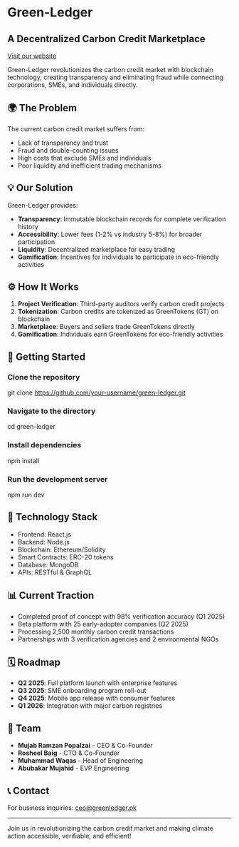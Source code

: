 # Green-Ledger

## A Decentralized Carbon Credit Marketplace

[Visit our website](https://greenledger.pk/)

Green-Ledger revolutionizes the carbon credit market with blockchain technology, creating transparency and eliminating fraud while connecting corporations, SMEs, and individuals directly.

## 🌍 The Problem

The current carbon credit market suffers from:

- Lack of transparency and trust
- Fraud and double-counting issues
- High costs that exclude SMEs and individuals
- Poor liquidity and inefficient trading mechanisms

## 💡 Our Solution

Green-Ledger provides:

- **Transparency**: Immutable blockchain records for complete verification history
- **Accessibility**: Lower fees (1-2% vs industry 5-8%) for broader participation
- **Liquidity**: Decentralized marketplace for easy trading
- **Gamification**: Incentives for individuals to participate in eco-friendly activities

## ⚙️ How It Works

1. **Project Verification**: Third-party auditors verify carbon credit projects
2. **Tokenization**: Carbon credits are tokenized as GreenTokens (GT) on blockchain
3. **Marketplace**: Buyers and sellers trade GreenTokens directly
4. **Gamification**: Individuals earn GreenTokens for eco-friendly activities

## 🚀 Getting Started

### Clone the repository
git clone https://github.com/your-username/green-ledger.git

### Navigate to the directory
cd green-ledger

### Install dependencies
npm install

### Run the development server
npm run dev

## 🔧 Technology Stack

- Frontend: React.js
- Backend: Node.js
- Blockchain: Ethereum/Solidity
- Smart Contracts: ERC-20 tokens
- Database: MongoDB
- APIs: RESTful & GraphQL

## 📊 Current Traction

- Completed proof of concept with 98% verification accuracy (Q1 2025)
- Beta platform with 25 early-adopter companies (Q2 2025)
- Processing 2,500 monthly carbon credit transactions
- Partnerships with 3 verification agencies and 2 environmental NGOs

## 🗓️ Roadmap

- **Q2 2025**: Full platform launch with enterprise features
- **Q3 2025**: SME onboarding program roll-out
- **Q4 2025**: Mobile app release with consumer features
- **Q1 2026**: Integration with major carbon registries

## 💪 Team

- **Mujab Ramzan Popalzai** - CEO & Co-Founder
- **Rosheel Baig** - CTO & Co-Founder
- **Muhammad Waqas** - Head of Engineering
- **Abubakar Mujahid** - EVP Engineering

## 📞 Contact

For business inquiries: ceo@greenledger.pk 

---

Join us in revolutionizing the carbon credit market and making climate action accessible, verifiable, and efficient!